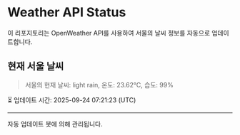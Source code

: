 
# Weather API Status

이 리포지토리는 OpenWeather API를 사용하여 서울의 날씨 정보를 자동으로 업데이트합니다.

## 현재 서울 날씨
> 서울의 현재 날씨: light rain, 온도: 23.62°C, 습도: 99%

⏳ 업데이트 시간: 2025-09-24 07:21:23 (UTC)

---
자동 업데이트 봇에 의해 관리됩니다.
